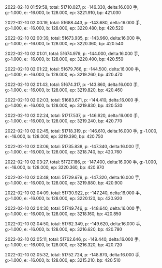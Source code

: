 2022-02-10 01:59:58, total: 51710.027, p: -146.330, delta:16.000 手, g:-1.000, e: -16.000, b: 128.000, ep: 3221.910, bp: 421.030

2022-02-10 02:00:19, total: 51688.443, p: -143.680, delta:16.000 手, g:-1.000, e: -16.000, b: 128.000, ep: 3220.480, bp: 420.520

2022-02-10 02:00:39, total: 51673.935, p: -143.960, delta:16.000 手, g:-1.000, e: -16.000, b: 128.000, ep: 3220.360, bp: 420.540

2022-02-10 02:01:01, total: 51674.979, p: -144.000, delta:16.000 手, g:-1.000, e: -16.000, b: 128.000, ep: 3220.400, bp: 420.550

2022-02-10 02:01:22, total: 51679.766, p: -144.500, delta:16.000 手, g:-1.000, e: -16.000, b: 128.000, ep: 3219.260, bp: 420.470

2022-02-10 02:01:43, total: 51674.317, p: -143.860, delta:16.000 手, g:-1.000, e: -16.000, b: 128.000, ep: 3219.820, bp: 420.460

2022-02-10 02:02:03, total: 51683.671, p: -144.410, delta:16.000 手, g:-1.000, e: -16.000, b: 128.000, ep: 3219.830, bp: 420.530

2022-02-10 02:02:24, total: 51717.537, p: -146.920, delta:16.000 手, g:-1.000, e: -16.000, b: 128.000, ep: 3219.240, bp: 420.770

2022-02-10 02:02:45, total: 51718.319, p: -146.610, delta:16.000 手, g:-1.000, e: -16.000, b: 128.000, ep: 3219.390, bp: 420.750

2022-02-10 02:03:06, total: 51735.838, p: -147.340, delta:16.000 手, g:-1.000, e: -16.000, b: 128.000, ep: 3218.740, bp: 420.760

2022-02-10 02:03:27, total: 51727.186, p: -147.400, delta:16.000 手, g:-1.000, e: -16.000, b: 128.000, ep: 3220.360, bp: 420.970

2022-02-10 02:03:48, total: 51729.679, p: -147.320, delta:16.000 手, g:-1.000, e: -16.000, b: 128.000, ep: 3219.880, bp: 420.900

2022-02-10 02:04:09, total: 51730.922, p: -147.240, delta:16.000 手, g:-1.000, e: -16.000, b: 128.000, ep: 3220.120, bp: 420.920

2022-02-10 02:04:30, total: 51749.746, p: -148.640, delta:16.000 手, g:-1.000, e: -16.000, b: 128.000, ep: 3218.160, bp: 420.850

2022-02-10 02:04:50, total: 51762.349, p: -149.620, delta:16.000 手, g:-1.000, e: -16.000, b: 128.000, ep: 3216.620, bp: 420.780

2022-02-10 02:05:11, total: 51762.646, p: -149.440, delta:16.000 手, g:-1.000, e: -16.000, b: 128.000, ep: 3216.320, bp: 420.720

2022-02-10 02:05:32, total: 51752.724, p: -148.870, delta:16.000 手, g:-1.000, e: -16.000, b: 128.000, ep: 3215.210, bp: 420.510